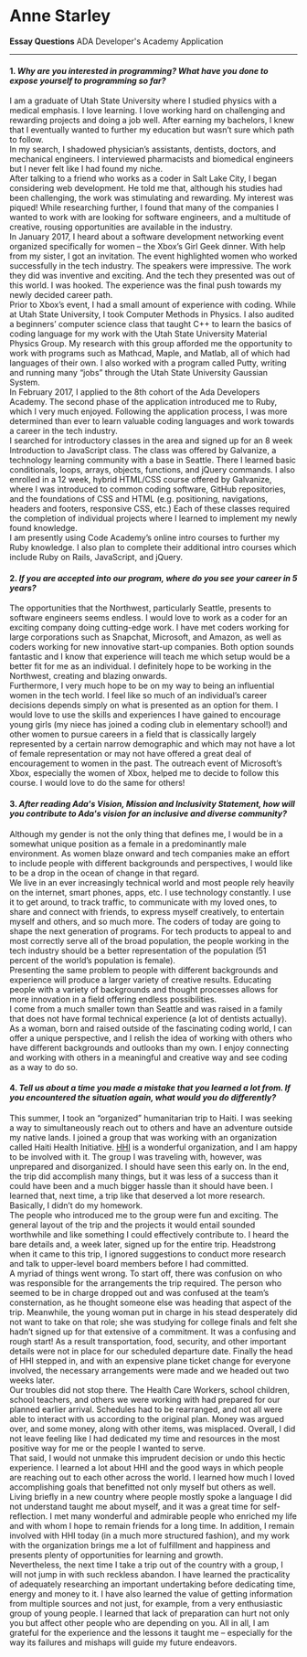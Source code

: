 
# Anne Starley  
**Essay Questions** ADA Developer's Academy Application  
_________________________________________________  
#### 1. *Why are you interested in programming? What have you done to expose yourself to programming so far?*  
I am a graduate of Utah State University where I studied physics with a medical emphasis. I love learning. I love working hard on challenging and rewarding projects and doing a job well. After earning my bachelors, I knew that I eventually wanted to further my education but wasn’t sure which path to follow.  
In my search, I shadowed physician’s assistants, dentists, doctors, and mechanical engineers. I interviewed pharmacists and biomedical engineers but I never felt like I had found my niche.  
After talking to a friend who works as a coder in Salt Lake City, I began considering web development. He told me that, although his studies had been challenging, the work was stimulating and rewarding. My interest was piqued! While researching further, I found that many of the companies I wanted to work with are looking for software engineers, and a multitude of creative, rousing opportunities are available in the industry.  
In January 2017, I heard about a software development networking event organized specifically for women – the Xbox’s Girl Geek dinner. With help from my sister, I got an invitation. The event highlighted women who worked successfully in the tech industry. The speakers were impressive. The work they did was inventive and exciting. And the tech they presented was out of this world. I was hooked. The experience was the final push towards my newly decided career path.  
Prior to Xbox’s event, I had a small amount of experience with coding. While at Utah State University, I took Computer Methods in Physics. I also audited a beginners’ computer science class that taught C++ to learn the basics of coding language for my work with the Utah State University Material Physics Group. My research with this group afforded me the opportunity to work with programs such as Mathcad, Maple, and Matlab, all of which had languages of their own. I also worked with a program called Putty, writing and running many “jobs” through the Utah State University Gaussian System.  
In February 2017, I applied to the 8th cohort of the Ada Developers Academy. The second phase of the application introduced me to Ruby, which I very much enjoyed. Following the application process, I was more determined than ever to learn valuable coding languages and work towards a career in the tech industry.  
I searched for introductory classes in the area and signed up for an 8 week Introduction to JavaScript class. The class was offered by Galvanize, a technology learning community with a base in Seattle. There I learned basic conditionals, loops, arrays, objects, functions, and jQuery commands. I also enrolled in a 12 week, hybrid HTML/CSS course offered by Galvanize, where I was introduced to common coding software, GitHub repositories, and the foundations of CSS and HTML (e.g. positioning, navigations, headers and footers, responsive CSS, etc.) Each of these classes required the completion of individual projects where I learned to implement my newly found knowledge.    
I am presently using Code Academy’s online intro courses to further my Ruby knowledge. I also plan to complete their additional intro courses which include Ruby on Rails, JavaScript, and jQuery.  

#### 2. *If you are accepted into our program, where do you see your career in 5 years?*  

The opportunities that the Northwest, particularly Seattle, presents to software engineers seems endless. I would love to work as a coder for an exciting company doing cutting-edge work. I have met coders working for large corporations such as Snapchat, Microsoft, and Amazon, as well as coders working for new innovative start-up companies. Both option sounds fantastic and I know that experience will teach me which setup would be a better fit for me as an individual. I definitely hope to be working in the Northwest, creating and blazing onwards.  
Furthermore, I very much hope to be on my way to being an influential women in the tech world. I feel like so much of an individual’s career decisions depends simply on what is presented as an option for them. I would love to use the skills and experiences I have gained to encourage young girls (my niece has joined a coding club in elementary school!) and other women to pursue careers in a field that is classically largely represented by a certain narrow demographic and which may not have a lot of female representation or may not have offered a great deal of encouragement to women in the past. The outreach event of Microsoft’s Xbox, especially the women of Xbox, helped me to decide to follow this course. I would love to do the same for others!  

#### 3. *After reading Ada's Vision, Mission and Inclusivity Statement, how will you contribute to Ada's vision for an inclusive and diverse community?*  
Although my gender is not the only thing that defines me, I would be in a somewhat unique position as a female in a predominantly male environment. As women blaze onward and tech companies make an effort to include people with different backgrounds and perspectives, I would like to be a drop in the ocean of change in that regard.  
We live in an ever increasingly technical world and most people rely heavily on the internet, smart phones, apps, etc. I use technology constantly. I use it to get around, to track traffic, to communicate with my loved ones, to share and connect with friends, to express myself creatively, to entertain myself and others, and so much more. The coders of today are going to shape the next generation of programs. For tech products to appeal to and most correctly serve all of the broad population, the people working in the tech industry should be a better representation of the population (51 percent of the world’s population is female).  
Presenting the same problem to people with different backgrounds and experience will produce a larger variety of creative results. Educating people with a variety of backgrounds and thought processes allows for more innovation in a field offering endless possibilities.  
I come from a much smaller town than Seattle and was raised in a family that does not have formal technical experience (a lot of dentists actually). As a woman, born and raised outside of the fascinating coding world, I can offer a unique perspective, and I relish the idea of working with others who have different backgrounds and outlooks than my own. I enjoy connecting and working with others in a meaningful and creative way and see coding as a way to do so.  


#### 4. *Tell us about a time you made a mistake that you learned a lot from. If you encountered the situation again, what would you do differently?*  
This summer, I took an “organized” humanitarian trip to Haiti. I was seeking a way to simultaneously reach out to others and have an adventure outside my native lands. I joined a group that was working with an organization called Haiti Health Initiative. [HHI](http://haitihealthinitiative.org/ "Check out their webpage here!") is a wonderful organization, and I am happy to be involved with it. The group I was traveling with, however, was unprepared and disorganized. I should have seen this early on. In the end, the trip did accomplish many things, but it was less of a success than it could have been and a much bigger hassle than it should have been. I learned that, next time, a trip like that deserved a lot more research. Basically, I didn’t do my homework.  
The people who introduced me to the group were fun and exciting. The general layout of the trip and the projects it would entail sounded worthwhile and like something I could effectively contribute to. I heard the bare details and, a week later, signed up for the entire trip. Headstrong when it came to this trip, I ignored suggestions to conduct more research and talk to upper-level board members before I had committed.  
A myriad of things went wrong. To start off, there was confusion on who was responsible for the arrangements the trip required. The person who seemed to be in charge dropped out and was confused at the team’s consternation, as he thought someone else was heading that aspect of the trip. Meanwhile, the young woman put in charge in his stead desperately did not want to take on that role; she was studying for college finals and felt she hadn’t signed up for that extensive of a commitment. It was a confusing and rough start! As a result transportation, food, security, and other important details were not in place for our scheduled departure date. Finally the head of HHI stepped in, and with an expensive plane ticket change for everyone involved, the necessary arrangements were made and we headed out two weeks later.  
Our troubles did not stop there. The Health Care Workers, school children, school teachers, and others we were working with had prepared for our planned earlier arrival. Schedules had to be rearranged, and not all were able to interact with us according to the original plan. Money was argued over, and some money, along with other items, was misplaced. Overall, I did not leave feeling like I had dedicated my time and resources in the most positive way for me or the people I wanted to serve.  
That said, I would not unmake this imprudent decision or undo this hectic experience. I learned a lot about HHI and the good ways in which people are reaching out to each other across the world. I learned how much I loved accomplishing goals that benefitted not only myself but others as well. Living briefly in a new country where people mostly spoke a language I did not understand taught me about myself, and it was a great time for self-reflection. I met many wonderful and admirable people who enriched my life and with whom I hope to remain friends for a long time. In addition, I remain involved with HHI today (in a much more structured fashion), and my work with the organization brings me a lot of fulfillment and happiness and presents plenty of opportunities for learning and growth.  
Nevertheless, the next time I take a trip out of the country with a group, I will not jump in with such reckless abandon. I have learned the practicality of adequately researching an important undertaking before dedicating time, energy and money to it. I have also learned the value of getting information from multiple sources and not just, for example, from a very enthusiastic group of young people. I learned that lack of preparation can hurt not only you but affect other people who are depending on you. All in all, I am grateful for the experience and the lessons it taught me – especially for the way its failures and mishaps will guide my future endeavors.  

